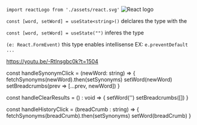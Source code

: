 `import reactLogo from './assets/react.svg'`
<img src={reactLogo} className="logo react" alt="React logo" />

`const [word, setWord] = useState<string>()`
delclares the type with the <generics>

`const [word, setWord] = useState("")`
inferes the type


`(e: React.FormEvent)`
this type enables intellisense
EX: `e.preventDefault ...`


https://youtu.be/-Rtlnsgbc0k?t=1504





  const handleSynonymClick = (newWord: string) => {
    fetchSynonyms(newWord).then(setSynonyms)
    setWord(newWord)
    setBreadcrumbs(prev => [...prev, newWord])
  }

  const handleClearResults = () : void => {
    setWord('')
    setBreadcrumbs([])
  }

  const handleHistoryClick = (breadCrumb : string) => {
    fetchSynonyms(breadCrumb).then(setSynonyms)
    setWord(breadCrumb)
  }